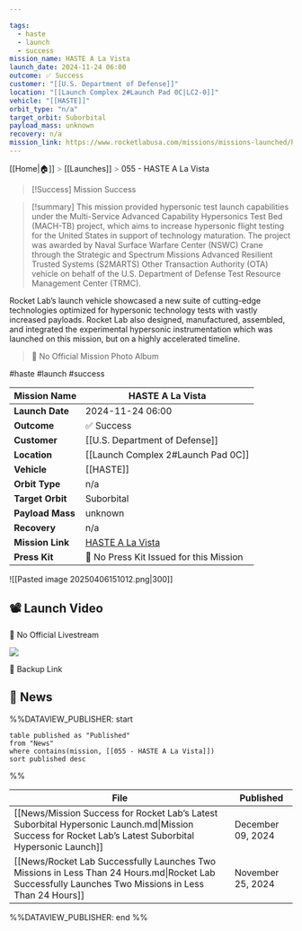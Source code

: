 ```yaml
---

tags:
  - haste
  - launch
  - success
mission_name: HASTE A La Vista
launch_date: 2024-11-24 06:00
outcome: ✅ Success
customer: "[[U.S. Department of Defense]]"
location: "[[Launch Complex 2#Launch Pad 0C|LC2-0]]"
vehicle: "[[HASTE]]"
orbit_type: "n/a"
target_orbit: Suborbital
payload_mass: unknown
recovery: n/a
mission_link: https://www.rocketlabusa.com/missions/missions-launched/haste-a-la-vista/
---
```

[[Home|🏠]]  <span style="color: LightSlateGray">></span>  <span class="no-hover">[[Launches]]</span>  <span style="color: LightSlateGray">></span>  055 - HASTE A La Vista

>[!Success] Mission Success

>[!summary]
This mission provided hypersonic test launch capabilities under the Multi-Service Advanced Capability Hypersonics Test Bed (MACH-TB) project, which aims to increase hypersonic flight testing for the United States in support of technology maturation. The project was awarded by Naval Surface Warfare Center (NSWC) Crane through the Strategic and Spectrum Missions Advanced Resilient Trusted Systems (S2MARTS) Other Transaction Authority (OTA) vehicle on behalf of the U.S. Department of Defense Test Resource Management Center (TRMC).
>
Rocket Lab’s launch vehicle showcased a new suite of cutting-edge technologies optimized for hypersonic technology tests with vastly increased payloads. Rocket Lab also designed, manufactured, assembled, and integrated the experimental hypersonic instrumentation which was launched on this mission, but on a highly accelerated timeline.
>
>🚫 No Official Mission Photo Album

#haste #launch #success

| **Mission Name** | HASTE A La Vista                                                                              |
| ---------------- | --------------------------------------------------------------------------------------------- |
| **Launch Date**  | 2024-11-24 06:00                                                                              |
| **Outcome**      | ✅ Success                                                                                     |
| **Customer**     | [[U.S. Department of Defense]]                                                                |
| **Location**     | [[Launch Complex 2#Launch Pad 0C]]                                                            |
| **Vehicle**      | [[HASTE]]                                                                                     |
| **Orbit Type**   | n/a                                                                                           |
| **Target Orbit** | Suborbital                                                                                    |
| **Payload Mass** | unknown                                                                                       |
| **Recovery**     | n/a                                                                                           |
| **Mission Link** | [HASTE A La Vista](https://www.rocketlabusa.com/missions/missions-launched/haste-a-la-vista/) |
| **Press Kit**    | 🚫 No Press Kit Issued for this Mission                                                       |


![[Pasted image 20250406151012.png|300]]

## 📽️ Launch Video

🚫 No Official Livestream

![](https://www.youtube.com/watch?v=1dBfpv9TIdw)

🔗 Backup Link
## 📰 News
%%DATAVIEW_PUBLISHER: start
```
table published as "Published"
from "News"
where contains(mission, [[055 - HASTE A La Vista]])
sort published desc
```
%%

| File                                                                                                                                                   | Published         |
| ------------------------------------------------------------------------------------------------------------------------------------------------------ | ----------------- |
| [[News/Mission Success for Rocket Lab’s Latest Suborbital Hypersonic Launch.md\|Mission Success for Rocket Lab’s Latest Suborbital Hypersonic Launch]] | December 09, 2024 |
| [[News/Rocket Lab Successfully Launches Two Missions in Less Than 24 Hours.md\|Rocket Lab Successfully Launches Two Missions in Less Than 24 Hours]]   | November 25, 2024 |

%%DATAVIEW_PUBLISHER: end %%